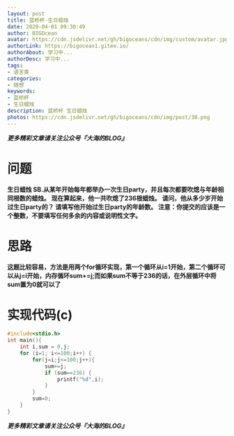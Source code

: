 ```yaml
---
layout: post
title: 蓝桥杯-生日蜡烛
date: 2020-04-01 09:30:49
author: BIGOcean
avatar: https://cdn.jsdelivr.net/gh/bigoceans/cdn/img/custom/avatar.jpg
authorLink: https://bigocean1.gitee.io/ 
authorAbout: 学习中... 
authorDesc: 学习中...
tags:
- 语言类
categories:
- 随想
keywords: 
- 蓝桥杯
- 生日蜡烛
description: 蓝桥杯 生日蜡烛
photos: https://cdn.jsdelivr.net/gh/bigoceans/cdn/img/post/38.png
---
```


***更多精彩文章请关注公众号『大海的BLOG』***
# 问题
**生日蜡烛
SB.从某年开始每年都举办一次生日party，并且每次都要吹熄与年龄相同根数的蜡烛。
现在算起来，他一共吹熄了236根蜡烛。
请问，他从多少岁开始过生日party的？
请填写他开始过生日party的年龄数。
注意：你提交的应该是一个整数，不要填写任何多余的内容或说明性文字。**

# 思路
**这题比较容易，方法是用两个for循环实现，第一个循环从i=1开始，第二个循环可以从j=i开始，内存循环sum+=j;而如果sum不等于236的话，在外层循环中将sum置为0就可以了**

# 实现代码(c)
```C
#include<stdio.h>
int main(){
    int i,sum = 0,j;
    for (i=1; i<=100;i++) {
        for(j=i;j<=100;j++){
            sum+=j;
            if (sum==236) {
                printf("%d",i);
            }
        }
        sum=0;
    }
}
```


***更多精彩文章请关注公众号『大海的BLOG』***
